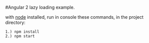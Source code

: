 #Angular 2 lazy loading example.

with [node](https://nodejs.org/en/download/) installed, run in console these commands, in the project directory:

    1.) npm install
    2.) npm start
